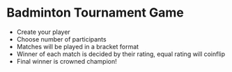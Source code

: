 # Badminton Tournament Game

- Create your player
- Choose number of participants
- Matches will be played in a bracket format
- Winner of each match is decided by their rating, equal rating will coinflip
- Final winner is crowned champion!
